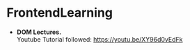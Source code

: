 # FrontendLearning

* **DOM Lectures.** <br>
Youtube Tutorial followed: https://youtu.be/XY96d0vEdFk
